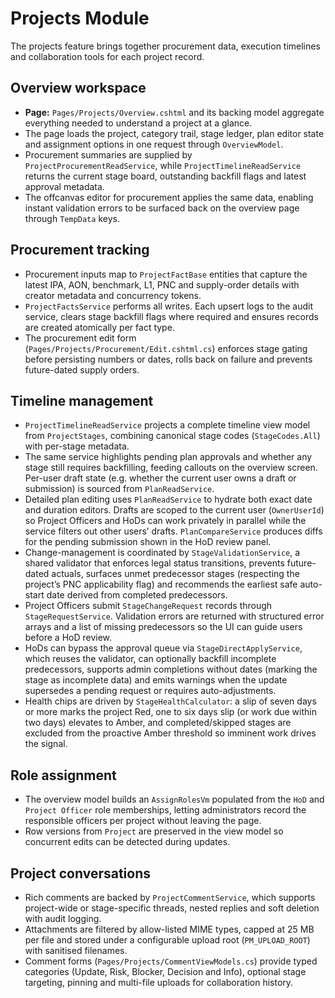 # Projects Module

The projects feature brings together procurement data, execution timelines and collaboration tools for each project record.

## Overview workspace
* **Page:** `Pages/Projects/Overview.cshtml` and its backing model aggregate everything needed to understand a project at a glance.
* The page loads the project, category trail, stage ledger, plan editor state and assignment options in one request through `OverviewModel`.
* Procurement summaries are supplied by `ProjectProcurementReadService`, while `ProjectTimelineReadService` returns the current stage board, outstanding backfill flags and latest approval metadata.
* The offcanvas editor for procurement applies the same data, enabling instant validation errors to be surfaced back on the overview page through `TempData` keys.

## Procurement tracking
* Procurement inputs map to `ProjectFactBase` entities that capture the latest IPA, AON, benchmark, L1, PNC and supply-order details with creator metadata and concurrency tokens.
* `ProjectFactsService` performs all writes. Each upsert logs to the audit service, clears stage backfill flags where required and ensures records are created atomically per fact type.
* The procurement edit form (`Pages/Projects/Procurement/Edit.cshtml.cs`) enforces stage gating before persisting numbers or dates, rolls back on failure and prevents future-dated supply orders.

## Timeline management
* `ProjectTimelineReadService` projects a complete timeline view model from `ProjectStages`, combining canonical stage codes (`StageCodes.All`) with per-stage metadata.
* The same service highlights pending plan approvals and whether any stage still requires backfilling, feeding callouts on the overview screen. Per-user draft state (e.g. whether the current user owns a draft or submission) is sourced from `PlanReadService`.
* Detailed plan editing uses `PlanReadService` to hydrate both exact date and duration editors. Drafts are scoped to the current user (`OwnerUserId`) so Project Officers and HoDs can work privately in parallel while the service filters out other users’ drafts. `PlanCompareService` produces diffs for the pending submission shown in the HoD review panel.
* Change-management is coordinated by `StageValidationService`, a shared validator that enforces legal status transitions, prevents future-dated actuals, surfaces unmet predecessor stages (respecting the project’s PNC applicability flag) and recommends the earliest safe auto-start date derived from completed predecessors.
* Project Officers submit `StageChangeRequest` records through `StageRequestService`. Validation errors are returned with structured error arrays and a list of missing predecessors so the UI can guide users before a HoD review.
* HoDs can bypass the approval queue via `StageDirectApplyService`, which reuses the validator, can optionally backfill incomplete predecessors, supports admin completions without dates (marking the stage as incomplete data) and emits warnings when the update supersedes a pending request or requires auto-adjustments.
* Health chips are driven by `StageHealthCalculator`: a slip of seven days or more marks the project Red, one to six days slip (or work due within two days) elevates to Amber, and completed/skipped stages are excluded from the proactive Amber threshold so imminent work drives the signal.

## Role assignment
* The overview model builds an `AssignRolesVm` populated from the `HoD` and `Project Officer` role memberships, letting administrators record the responsible officers per project without leaving the page.
* Row versions from `Project` are preserved in the view model so concurrent edits can be detected during updates.

## Project conversations
* Rich comments are backed by `ProjectCommentService`, which supports project-wide or stage-specific threads, nested replies and soft deletion with audit logging.
* Attachments are filtered by allow-listed MIME types, capped at 25&nbsp;MB per file and stored under a configurable upload root (`PM_UPLOAD_ROOT`) with sanitised filenames.
* Comment forms (`Pages/Projects/CommentViewModels.cs`) provide typed categories (Update, Risk, Blocker, Decision and Info), optional stage targeting, pinning and multi-file uploads for collaboration history.
